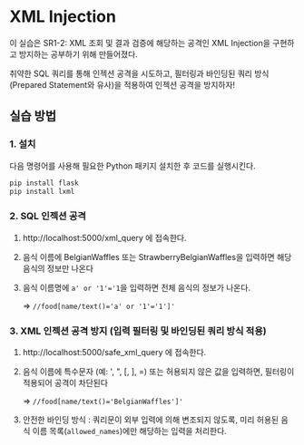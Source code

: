 # XML Injection

이 실습은 SR1-2: XML 조회 및 결과 검증에 해당하는 공격인 XML Injection을 구현하고 방지하는 공부하기 위해 만들어졌다. 

취약한 SQL 쿼리를 통해 인젝션 공격을 시도하고, 필터링과 바인딩된 쿼리 방식(Prepared Statement와 유사)을 적용하여 인젝션 공격을 방지하자!

## 실습 방법
### 1. 설치
다음 명령어를 사용해 필요한 Python 패키지 설치한 후 코드를 실행시킨다. 
```bash
pip install flask
pip install lxml
```

### 2. SQL 인젝션 공격
1. http://localhost:5000/xml_query 에 접속한다. 
2. 음식 이름에 BelgianWaffles 또는 StrawberryBelgianWaffles을 입력하면 해당 음식의 정보만 나온다
3. 음식 이름명에 ```a' or '1'='1```을 입력하면 전체 음식의 정보가 나온다. 
   
    => ```//food[name/text()='a' or '1'='1']'```

### 3. XML 인젝션 공격 방지 (입력 필터링 및 바인딩된 쿼리 방식 적용)
1. http://localhost:5000/safe_xml_query 에 접속한다. 
2. 음식 이름에 특수문자 (예: ', ", [, ], =) 또는 허용되지 않은 값을 입력하면, 필터링이 적용되어 공격이 차단된다
   
    => ```//food[name/text()='BelgianWaffles']'```
3. 안전한 바인딩 방식 : 쿼리문이 외부 입력에 의해 변조되지 않도록, 미리 허용된 음식 이름 목록(```allowed_names```)에만 해당하는 입력을 처리한다. 